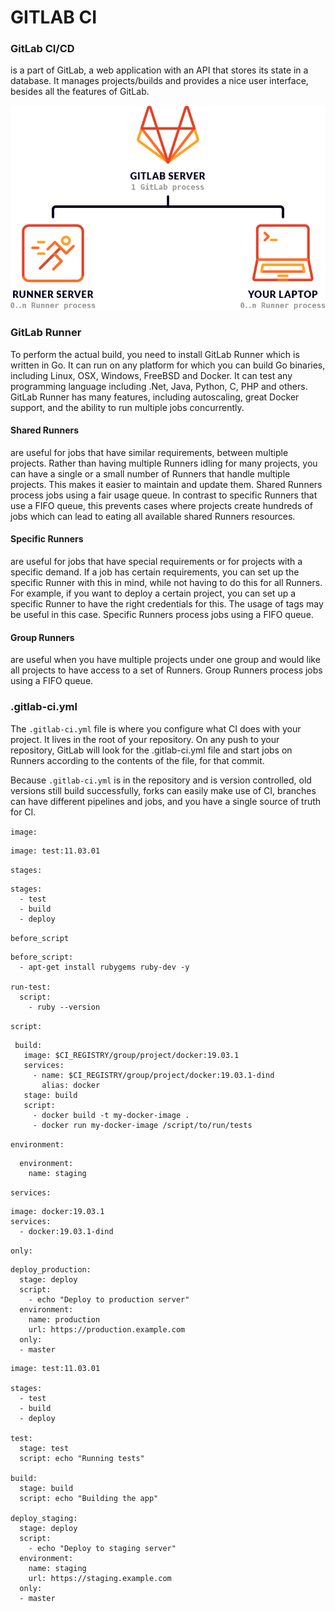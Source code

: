 # GITLAB CI



### GitLab CI/CD 

is a part of GitLab, a web application with an API that stores its state in a database. It manages projects/builds and provides a nice user interface, besides all the features of GitLab.

![gitlab architecture](./images/ci-cd-architecture_2x.png)

### GitLab Runner 

To perform the actual build, you need to install GitLab Runner which is written in Go.
It can run on any platform for which you can build Go binaries, including Linux, OSX, Windows, FreeBSD and Docker.
It can test any programming language including .Net, Java, Python, C, PHP and others.
GitLab Runner has many features, including autoscaling, great Docker support, and the ability to run multiple jobs concurrently. 

#### Shared Runners 

are useful for jobs that have similar requirements, between multiple projects. Rather than having multiple Runners idling for many projects, you can have a single or a small number of Runners that handle multiple projects. This makes it easier to maintain and update them. Shared Runners process jobs using a fair usage queue. In contrast to specific Runners that use a FIFO queue, this prevents cases where projects create hundreds of jobs which can lead to eating all available shared Runners resources.

#### Specific Runners 

are useful for jobs that have special requirements or for projects with a specific demand. If a job has certain requirements, you can set up the specific Runner with this in mind, while not having to do this for all Runners. For example, if you want to deploy a certain project, you can set up a specific Runner to have the right credentials for this. The usage of tags may be useful in this case. Specific Runners process jobs using a FIFO queue.

#### Group Runners 

are useful when you have multiple projects under one group and would like all projects to have access to a set of Runners. Group Runners process jobs using a FIFO queue.

### .gitlab-ci.yml

The `.gitlab-ci.yml` file is where you configure what CI does with your project. It lives in the root of your repository.
On any push to your repository, GitLab will look for the .gitlab-ci.yml file and start jobs on Runners according to the contents of the file, for that commit.

Because `.gitlab-ci.yml` is in the repository and is version controlled, old versions still build successfully, forks can easily make use of CI, branches can have different pipelines and jobs, and you have a single source of truth for CI.


`image:` 

```
image: test:11.03.01

```

`stages:`

```
stages:
  - test
  - build
  - deploy
```

`before_script`

```
before_script:
  - apt-get install rubygems ruby-dev -y

run-test:
  script:
    - ruby --version
```

`script:`
```
 build:
   image: $CI_REGISTRY/group/project/docker:19.03.1
   services:
     - name: $CI_REGISTRY/group/project/docker:19.03.1-dind
       alias: docker
   stage: build
   script:
     - docker build -t my-docker-image .
     - docker run my-docker-image /script/to/run/tests
```

`environment:`
```
  environment:
    name: staging
```

`services:`
```
image: docker:19.03.1
services:
  - docker:19.03.1-dind
```

`only:`

```
deploy_production:
  stage: deploy
  script:
    - echo "Deploy to production server"
  environment:
    name: production
    url: https://production.example.com
  only:
  - master
```

```
image: test:11.03.01

stages:
  - test
  - build
  - deploy

test:
  stage: test
  script: echo "Running tests"

build:
  stage: build
  script: echo "Building the app"

deploy_staging:
  stage: deploy
  script:
    - echo "Deploy to staging server"
  environment:
    name: staging
    url: https://staging.example.com
  only:
  - master
```